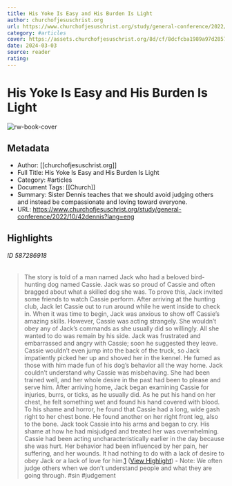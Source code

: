 ```yaml
---
title: His Yoke Is Easy and His Burden Is Light
author: churchofjesuschrist.org
url: https://www.churchofjesuschrist.org/study/general-conference/2022/10/42dennis?lang=eng
category: #articles
cover: https://assets.churchofjesuschrist.org/8d/cf/8dcfcba1989a97d28579b2b6c076af27cf13ed9b/8dcfcba1989a97d28579b2b6c076af27cf13ed9b.jpeg
date: 2024-03-03
source: reader
rating:
---
```

# His Yoke Is Easy and His Burden Is Light

![rw-book-cover](https://assets.churchofjesuschrist.org/8d/cf/8dcfcba1989a97d28579b2b6c076af27cf13ed9b/8dcfcba1989a97d28579b2b6c076af27cf13ed9b.jpeg)

## Metadata
- Author: [[churchofjesuschrist.org]]
- Full Title: His Yoke Is Easy and His Burden Is Light
- Category: #articles
- Document Tags: [[Church]] 
- Summary: Sister Dennis teaches that we should avoid judging others and instead be compassionate and loving toward everyone.
- URL: https://www.churchofjesuschrist.org/study/general-conference/2022/10/42dennis?lang=eng

## Highlights
###### ID 587286918
> The story is told of a man named Jack who had a beloved bird-hunting dog named Cassie. Jack was so proud of Cassie and often bragged about what a skilled dog she was. To prove this, Jack invited some friends to watch Cassie perform. After arriving at the hunting club, Jack let Cassie out to run around while he went inside to check in.
> When it was time to begin, Jack was anxious to show off Cassie’s amazing skills. However, Cassie was acting strangely. She wouldn’t obey any of Jack’s commands as she usually did so willingly. All she wanted to do was remain by his side.
> Jack was frustrated and embarrassed and angry with Cassie; soon he suggested they leave. Cassie wouldn’t even jump into the back of the truck, so Jack impatiently picked her up and shoved her in the kennel. He fumed as those with him made fun of his dog’s behavior all the way home. Jack couldn’t understand why Cassie was misbehaving. She had been trained well, and her whole desire in the past had been to please and serve him.
> After arriving home, Jack began examining Cassie for injuries, burrs, or ticks, as he usually did. As he put his hand on her chest, he felt something wet and found his hand covered with blood. To his shame and horror, he found that Cassie had a long, wide gash right to her chest bone. He found another on her right front leg, also to the bone.
> Jack took Cassie into his arms and began to cry. His shame at how he had misjudged and treated her was overwhelming. Cassie had been acting uncharacteristically earlier in the day because she was hurt. Her behavior had been influenced by her pain, her suffering, and her wounds. It had nothing to do with a lack of desire to obey Jack or a lack of love for him.[1](https://www.churchofjesuschrist.org/study/general-conference/2022/10/42dennis?lang=eng&utm_source=Klaviyo&utm_medium=campaign&_kx=hUj3Ju7ZY8BBwZVLCwp8G29c_5snnpXaWWqMcN7Y-g5w6SpMoL2fbdUYFH6dAAlk.XeXmK4#note1) ([View Highlight](https://read.readwise.io/read/01h8w69ytr57cv4kmy0wzyecjr))
    - Note: We often judge others when we don’t understand people and what they are going through. #sin #judgement
    
